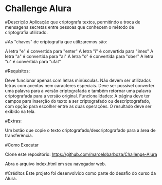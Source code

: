 # Challenge Alura

#Descrição
Aplicação que criptografa textos, permitindo a troca de mensagens secretas entre pessoas que conhecem o método de criptografia utilizado.

#As "chaves" de criptografia que utilizaremos são:

A letra "e" é convertida para "enter"
A letra "i" é convertida para "imes"
A letra "a" é convertida para "ai"
A letra "o" é convertida para "ober"
A letra "u" é convertida para "ufat"

#Requisitos:

Deve funcionar apenas com letras minúsculas.
Não devem ser utilizados letras com acentos nem caracteres especiais.
Deve ser possível converter uma palavra para a versão criptografada e também retornar uma palavra criptografada para a versão original.
Funcionalidades:
A página deve ter campos para inserção do texto a ser criptografado ou descriptografado, com opção para escolher entre as duas operações.
O resultado deve ser exibido na tela.

#Extras:

Um botão que copie o texto criptografado/descriptografado para a área de transferência.

#Como Executar

Clone este repositório:
https://github.com/marcelobarboza/Challenge-Alura

Abra o arquivo index.html em seu navegador web.

#Créditos
Este projeto foi desenvolvido como parte do desafio do curso da Alura.
